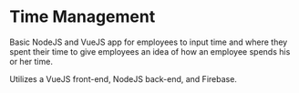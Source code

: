 # Time Management

Basic NodeJS and VueJS app for employees to input time and where they spent their time to give employees an idea of how an employee spends his or her time.

Utilizes a VueJS front-end, NodeJS back-end, and Firebase.

